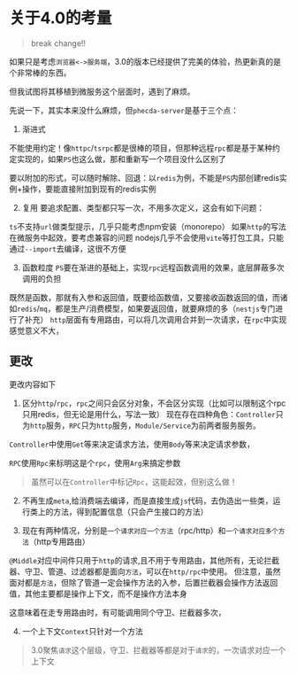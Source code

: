 # 关于4.0的考量
> break change!!

如果只是考虑`浏览器<->服务端`，3.0的版本已经提供了完美的体验，热更新真的是个非常棒的东西。

但我试图将其移植到微服务这个层面时，遇到了麻烦。

先说一下，其实本来没什么麻烦，但`phecda-server`是基于三个点：

1. 渐进式

不能使用约定！像`httpc`/`tsrpc`都是很棒的项目，但那种远程`rpc`都是基于某种约定实现的，如果`PS`也这么做，那和重新写一个项目没什么区别了

要以附加的形式，可以随时解除、回退：以`redis`为例，不能是`PS`内部创建redis实例+操作，要能直接附加到现有的redis实例

2. 复用
要追求配置、类型都只写一次，不用多次定义，这会有如下问题：

`ts`不支持`url`做类型提示，几乎只能考虑npm安装（monorepo）
如果`http`的写法在微服务中起效，要考虑兼容的问题
nodejs几乎不会使用`vite`等打包工具，只能通过`--import`去编译，这很不方便

3. 函数粒度
`PS`要在渐进的基础上，实现`rpc`远程函数调用的效果，底层屏蔽多次调用的负担

既然是函数，那就有入参和返回值，既要给函数值，又要接收函数返回的值，而诸如`redis`/`mq`，都是生产/消费模型，如果要返回值，就要麻烦的多（`nestjs`专门进行了补充）
`http`层面有专用路由，可以将几次调用合并到一次请求，在`rpc`中实现感觉意义不大，


## 更改
更改内容如下

1. 区分`http`/`rpc`，`rpc`之间只会区分对象，不会区分实现（比如可以限制这个rpc只用redis，但无论是用什么，写法一致）
现在存在四种角色：`Controller`只为`http`服务，`RPC`只为`http`服务，`Module/Service`为前两者服务服务。

`Controller`中使用`Get`等来决定请求方法，使用`Body`等来决定请求参数，

`RPC`使用`Rpc`来标明这是个`rpc`，使用`Arg`来搞定参数

> 虽然可以在`Controller`中标记`Rpc`，这能起效，但别这么做！

2. 不再生成`meta`,给消费端去编译，而是直接生成`js`代码，去伪造出一些类，运行类上的方法，得到配置信息（只会产生接口的方法）

3. 现在有两种情况，分别是`一个请求对应一个方法`（rpc/http）和`一个请求对应多个方法`（http专用路由）

`@Middle`对应中间件只用于`http`的请求,且不用于专用路由，其他所有，无论拦截器、守卫、管道、过滤器都是面向`方法`，可以在`http/rpc`中使用。
但注意，虽然面对都是`方法`，但除了管道一定会操作方法的入参，后置拦截器会操作方法返回值，其他主要都是操作上下文，而不是操作方法本身

这意味着在走专用路由时，有可能调用同个守卫、拦截器多次，

4. 一个上下文`Context`只针对一个方法

> 3.0聚焦`请求`这个层级，守卫、拦截器等都是对于`请求`的，一次请求对应一个上下文
